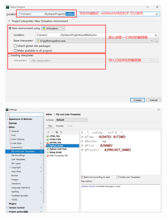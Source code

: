 ![image-20211110220740127](images/image-20211110220740127.png)

![image-20211111101238780](images/image-20211111101238780.png)

